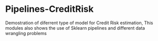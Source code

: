 # Pipelines-CreditRisk
Demostration of diferrent type of model for Credit Risk estimation, This modules also shows the use of Sklearn pipelines and different data wrangling problems
